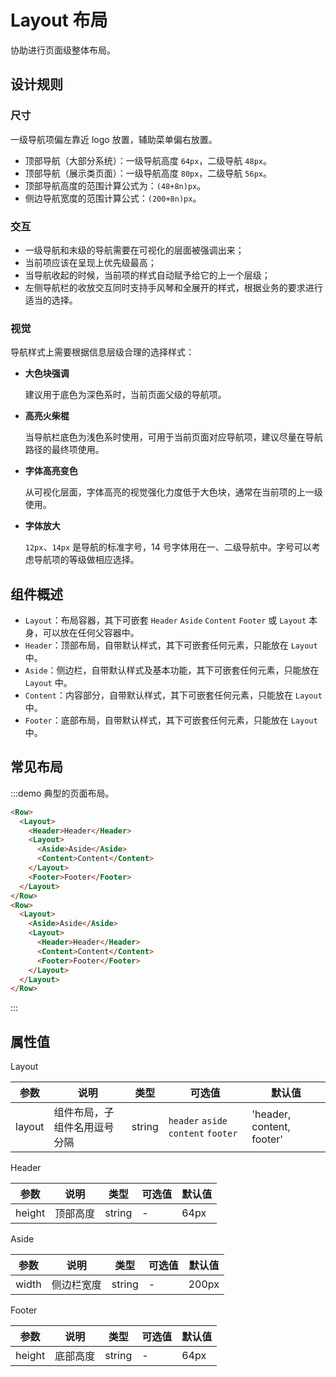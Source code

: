 # Layout 布局

协助进行页面级整体布局。

## 设计规则

### 尺寸

一级导航项偏左靠近 logo 放置，辅助菜单偏右放置。

- 顶部导航（大部分系统）：一级导航高度 `64px`，二级导航 `48px`。
- 顶部导航（展示类页面）：一级导航高度 `80px`，二级导航 `56px`。
- 顶部导航高度的范围计算公式为：`(48+8n)px`。
- 侧边导航宽度的范围计算公式：`(200+8n)px`。

### 交互

- 一级导航和末级的导航需要在可视化的层面被强调出来；
- 当前项应该在呈现上优先级最高；
- 当导航收起的时候，当前项的样式自动赋予给它的上一个层级；
- 左侧导航栏的收放交互同时支持手风琴和全展开的样式，根据业务的要求进行适当的选择。

### 视觉

导航样式上需要根据信息层级合理的选择样式：

- **大色块强调**

  建议用于底色为深色系时，当前页面父级的导航项。

- **高亮火柴棍**

  当导航栏底色为浅色系时使用，可用于当前页面对应导航项，建议尽量在导航路径的最终项使用。

- **字体高亮变色**

  从可视化层面，字体高亮的视觉强化力度低于大色块，通常在当前项的上一级使用。

- **字体放大**

  `12px`、`14px` 是导航的标准字号，14 号字体用在一、二级导航中。字号可以考虑导航项的等级做相应选择。

## 组件概述

- `Layout`：布局容器，其下可嵌套 `Header` `Aside` `Content` `Footer` 或 `Layout` 本身，可以放在任何父容器中。
- `Header`：顶部布局，自带默认样式，其下可嵌套任何元素，只能放在 `Layout` 中。
- `Aside`：侧边栏，自带默认样式及基本功能，其下可嵌套任何元素，只能放在 `Layout` 中。
- `Content`：内容部分，自带默认样式，其下可嵌套任何元素，只能放在 `Layout` 中。
- `Footer`：底部布局，自带默认样式，其下可嵌套任何元素，只能放在 `Layout` 中。

## 常见布局

:::demo 典型的页面布局。

```html
<Row>
  <Layout>
    <Header>Header</Header>
    <Layout>
      <Aside>Aside</Aside>
      <Content>Content</Content>
    </Layout>
    <Footer>Footer</Footer>
  </Layout>
</Row>
<Row>
  <Layout>
    <Aside>Aside</Aside>
    <Layout>
      <Header>Header</Header>
      <Content>Content</Content>
      <Footer>Footer</Footer>
    </Layout>
  </Layout>
</Row>
```
:::

## 属性值

Layout

| 参数 | 说明 | 类型 | 可选值 | 默认值 |
|---- |---- |---- |---- |---- |
| layout | 组件布局，子组件名用逗号分隔 | string | `header` `aside` `content` `footer` | 'header, content, footer' |

Header

| 参数 | 说明 | 类型 | 可选值 | 默认值 |
|---- |---- |---- |---- |---- |
| height | 顶部高度 | string | - | 64px |

Aside

| 参数 | 说明 | 类型 | 可选值 | 默认值 |
|---- |---- |---- |---- |---- |
| width | 侧边栏宽度 | string | - | 200px |

Footer

| 参数 | 说明 | 类型 | 可选值 | 默认值 |
|---- |---- |---- |---- |---- |
| height | 底部高度 | string | - | 64px |

<script>
  import Row from '@/components/row';
  import Layout from '@/components/layout';
  import Header from 'free-vui/src/components/header';
  import Aside from 'free-vui/src/components/aside';
  import Content from 'free-vui/src/components/content';
  import Footer from 'free-vui/src/components/footer';

  export default {
    components: {
      Row,
      Layout,
      Header,
      Aside,
      Content,
      Footer,
    },
  };
</script>
<style>
  .v-header {
    background-color: #1890FF;
    color: #FFFFFF;
    line-height: 64px;
    text-align: center;
  }
  .v-aside {
    min-height: 120px;
    background-color: #40A9FF;
    line-height: 120px;
    color: #FFFFFF;
    text-align: center;
  }
  .v-content {
    min-height: 120px;
    background-color: #096DD9;
    line-height: 120px;
    color: #FFFFFF;
    text-align: center;
  }
  .v-footer {
    background-color: #1890FF;
    color: #FFFFFF;
    line-height: 64px;
    text-align: center;
  }
</style>